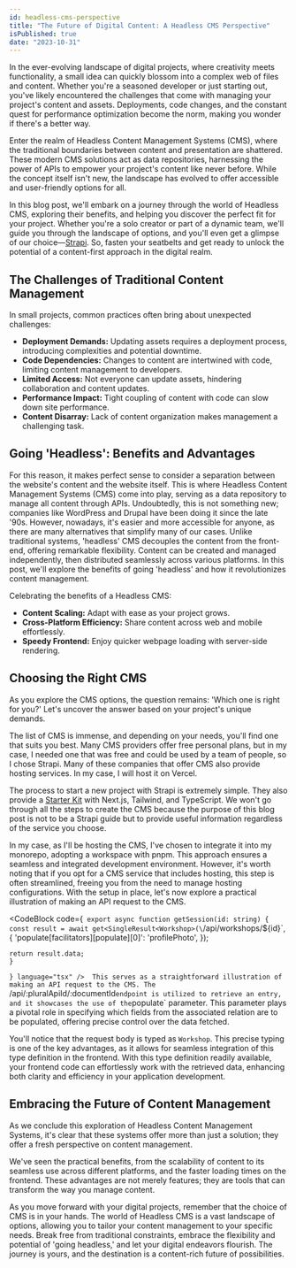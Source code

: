 ```yaml
---
id: headless-cms-perspective
title: "The Future of Digital Content: A Headless CMS Perspective"
isPublished: true
date: "2023-10-31"
---
```


In the ever-evolving landscape of digital projects, where creativity meets functionality, a small idea can quickly blossom into a complex web of files and content. Whether you're a seasoned developer or just starting out, you've likely encountered the challenges that come with managing your project's content and assets. Deployments, code changes, and the constant quest for performance optimization become the norm, making you wonder if there's a better way.

Enter the realm of Headless Content Management Systems (CMS), where the traditional boundaries between content and presentation are shattered. These modern CMS solutions act as data repositories, harnessing the power of APIs to empower your project's content like never before. While the concept itself isn't new, the landscape has evolved to offer accessible and user-friendly options for all.

In this blog post, we'll embark on a journey through the world of Headless CMS, exploring their benefits, and helping you discover the perfect fit for your project. Whether you're a solo creator or part of a dynamic team, we'll guide you through the landscape of options, and you'll even get a glimpse of our choice—[Strapi](https://strapi.io). So, fasten your seatbelts and get ready to unlock the potential of a content-first approach in the digital realm.

## The Challenges of Traditional Content Management

In small projects, common practices often bring about unexpected challenges:

- **Deployment Demands:** Updating assets requires a deployment process, introducing complexities and potential downtime.
- **Code Dependencies:** Changes to content are intertwined with code, limiting content management to developers.
- **Limited Access:** Not everyone can update assets, hindering collaboration and content updates.
- **Performance Impact:** Tight coupling of content with code can slow down site performance.
- **Content Disarray:** Lack of content organization makes management a challenging task.

## Going 'Headless': Benefits and Advantages

For this reason, it makes perfect sense to consider a separation between the website's content and the website itself. This is where Headless Content Management Systems (CMS) come into play, serving as a data repository to manage all content through APIs. Undoubtedly, this is not something new; companies like WordPress and Drupal have been doing it since the late '90s. However, nowadays, it's easier and more accessible for anyone, as there are many alternatives that simplify many of our cases. Unlike traditional systems, 'headless' CMS decouples the content from the front-end, offering remarkable flexibility. Content can be created and managed independently, then distributed seamlessly across various platforms. In this post, we'll explore the benefits of going 'headless' and how it revolutionizes content management.

Celebrating the benefits of a Headless CMS:

- **Content Scaling:** Adapt with ease as your project grows.
- **Cross-Platform Efficiency:** Share content across web and mobile effortlessly.
- **Speedy Frontend:** Enjoy quicker webpage loading with server-side rendering.

## Choosing the Right CMS

As you explore the CMS options, the question remains: 'Which one is right for you?' Let's uncover the answer based on your project's unique demands.

The list of CMS is immense, and depending on your needs, you'll find one that suits you best. Many CMS providers offer free personal plans, but in my case, I needed one that was free and could be used by a team of people, so I chose Strapi. Many of these companies that offer CMS also provide hosting services. In my case, I will host it on Vercel.

The process to start a new project with Strapi is extremely simple. They also provide a [Starter Kit](https://github.com/strapi/nextjs-corporate-starter) with Next.js, Tailwind, and TypeScript. We won't go through all the steps to create the CMS because the purpose of this blog post is not to be a Strapi guide but to provide useful information regardless of the service you choose.

In my case, as I'll be hosting the CMS, I've chosen to integrate it into my monorepo, adopting a workspace with pnpm. This approach ensures a seamless and integrated development environment. However, it's worth noting that if you opt for a CMS service that includes hosting, this step is often streamlined, freeing you from the need to manage hosting configurations. With the setup in place, let's now explore a practical illustration of making an API request to the CMS.

<CodeBlock code={`
    export async function getSession(id: string) {
    const result = await get<SingleResult<Workshop>(\`/api/workshops/\${id}\`, {
        'populate[facilitators][populate][0]': 'profilePhoto',
    });

    return result.data;
    }
`} language="tsx" />
​​
This serves as a straightforward illustration of making an API request to the CMS. The `/api/:pluralApiId/:documentId` endpoint is utilized to retrieve an entry, and it showcases the use of the `populate` parameter. This parameter plays a pivotal role in specifying which fields from the associated relation are to be populated, offering precise control over the data fetched.

You'll notice that the request body is typed as `Workshop`. This precise typing is one of the key advantages, as it allows for seamless integration of this type definition in the frontend. With this type definition readily available, your frontend code can effortlessly work with the retrieved data, enhancing both clarity and efficiency in your application development.

## Embracing the Future of Content Management

As we conclude this exploration of Headless Content Management Systems, it's clear that these systems offer more than just a solution; they offer a fresh perspective on content management.

We've seen the practical benefits, from the scalability of content to its seamless use across different platforms, and the faster loading times on the frontend. These advantages are not merely features; they are tools that can transform the way you manage content.

As you move forward with your digital projects, remember that the choice of CMS is in your hands. The world of Headless CMS is a vast landscape of options, allowing you to tailor your content management to your specific needs. Break free from traditional constraints, embrace the flexibility and potential of 'going headless,' and let your digital endeavors flourish. The journey is yours, and the destination is a content-rich future of possibilities.